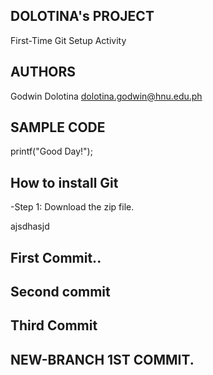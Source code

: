 
## DOLOTINA's PROJECT
First-Time Git Setup Activity

  
## AUTHORS
Godwin Dolotina
dolotina.godwin@hnu.edu.ph 
 

## SAMPLE CODE
printf("Good Day!");

## How to install Git
-Step 1: Download the zip file.

ajsdhasjd

## First Commit..
## Second commit
## Third Commit

## NEW-BRANCH 1ST COMMIT.